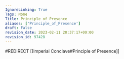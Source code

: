 ```yaml
---
IgnoreLinking: True
Tags: None
Title: Principle of Presence
aliases: ['Principle_of_Presence']
draft: False
revision_date: 2023-02-11 20:37:17+00:00
revision_id: 97428
---
```


#REDIRECT [[Imperial Conclave#Principle of Presence]]